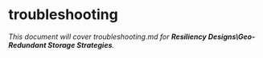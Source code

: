 # troubleshooting

_This document will cover troubleshooting.md for **Resiliency Designs\Geo-Redundant Storage Strategies**._
